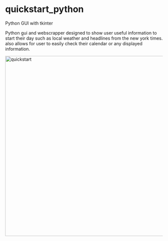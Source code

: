 # quickstart_python
Python GUI with tkinter

Python gui and webscrapper designed to show user useful information to start
their day such as local weather and headlines from the new york times.
also allows for user to easily check their calendar or any displayed information.


<img width="574" alt="quickstart" src="https://user-images.githubusercontent.com/80428593/116920701-fb4d2500-ac20-11eb-8a5f-d6aef8f4cb1a.png">
